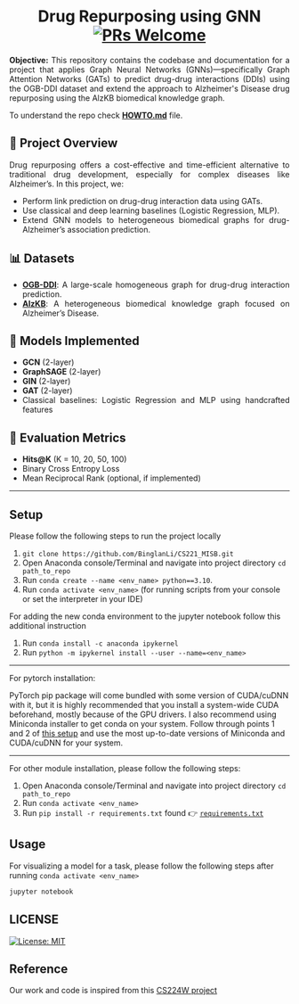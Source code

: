 <h1 align = "center">
  Drug Repurposing using GNN <br>
  <a href="https://makeapullrequest.com/"><img alt="PRs Welcome" src="https://img.shields.io/badge/PRs-welcome-brightgreen.svg?style=plastic&logo=open-source-initiative"></a>
</h1>

<div align = "justify">

**Objective:** This repository contains the codebase and documentation for a project that applies Graph Neural Networks (GNNs)—specifically Graph Attention Networks (GATs) to predict drug-drug interactions (DDIs) using the OGB-DDI dataset and extend the approach to Alzheimer's Disease drug repurposing using the AlzKB biomedical knowledge graph. </br>

To understand the repo check [**HOWTO.md**](./HOWTO.md) file.

## 📌 Project Overview

Drug repurposing offers a cost-effective and time-efficient alternative to traditional drug development, especially for complex diseases like Alzheimer’s. In this project, we:

- Perform link prediction on drug-drug interaction data using GATs.
- Use classical and deep learning baselines (Logistic Regression, MLP).
- Extend GNN models to heterogeneous biomedical graphs for drug-Alzheimer’s association prediction.

## 📊 Datasets

- **[OGB-DDI](https://ogb.stanford.edu/docs/linkprop/)**: A large-scale homogeneous graph for drug-drug interaction prediction.
- **[AlzKB](https://alzkb.ai/Home)**: A heterogeneous biomedical knowledge graph focused on Alzheimer’s Disease.

## 🧠 Models Implemented

- **GCN** (2-layer)
- **GraphSAGE** (2-layer)
- **GIN** (2-layer)
- **GAT** (2-layer)
- Classical baselines: Logistic Regression and MLP using handcrafted features

## 🧪 Evaluation Metrics

- **Hits@K** (K = 10, 20, 50, 100)
- Binary Cross Entropy Loss
- Mean Reciprocal Rank (optional, if implemented)

---

</div>

## Setup

Please follow the following steps to run the project locally <br/>

1. `git clone https://github.com/BinglanLi/CS221_MISB.git`
2. Open Anaconda console/Terminal and navigate into project directory `cd path_to_repo`
3. Run `conda create --name <env_name> python==3.10`.
4. Run `conda activate <env_name>` (for running scripts from your console or set the interpreter in your IDE)

For adding the new conda environment to the jupyter notebook follow this additional instruction
1. Run `conda install -c anaconda ipykernel`
2. Run `python -m ipykernel install --user --name=<env_name>`

-----

For pytorch installation:

PyTorch pip package will come bundled with some version of CUDA/cuDNN with it,
but it is highly recommended that you install a system-wide CUDA beforehand, mostly because of the GPU drivers. 
I also recommend using Miniconda installer to get conda on your system.
Follow through points 1 and 2 of [this setup](https://github.com/Petlja/PSIML/blob/master/docs/MachineSetup.md)
and use the most up-to-date versions of Miniconda and CUDA/cuDNN for your system.

-----

For other module installation, please follow the following steps:
1. Open Anaconda console/Terminal and navigate into project directory `cd path_to_repo`
2. Run `conda activate <env_name>`
3. Run `pip install -r requirements.txt` found 👉 [`requirements.txt`](./requirements.txt)

## Usage

For visualizing a model for a task, please follow the following steps after running `conda activate <env_name>` 

```cmd
jupyter notebook 
```

## LICENSE 

[![License: MIT](https://img.shields.io/badge/License-MIT-yellow.svg)](./LICENSE)


## Reference

Our work and code is inspired from this [CS224W project](https://medium.com/stanford-cs224w/predicting-drug-interactions-with-graph-neural-networks-f63aab06b0b)